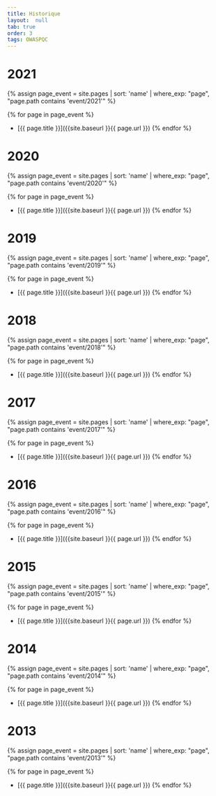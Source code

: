 ```yaml
---
title: Historique
layout:  null
tab: true
order: 3
tags: OWASPQC
---
```


# 2021

{% assign page_event = site.pages | sort: 'name' | where_exp: "page", "page.path contains 'event/2021'" %}

{% for page in page_event %}
* [{{ page.title }}]({{site.baseurl }}{{ page.url }})
{% endfor %}

# 2020

{% assign page_event = site.pages | sort: 'name' | where_exp: "page", "page.path contains 'event/2020'" %}

{% for page in page_event %}
* [{{ page.title }}]({{site.baseurl }}{{ page.url }})
{% endfor %}

# 2019

{% assign page_event = site.pages | sort: 'name' | where_exp: "page", "page.path contains 'event/2019'" %}

{% for page in page_event %}
* [{{ page.title }}]({{site.baseurl }}{{ page.url }})
{% endfor %}

# 2018

{% assign page_event = site.pages | sort: 'name' | where_exp: "page", "page.path contains 'event/2018'" %}

{% for page in page_event %}
* [{{ page.title }}]({{site.baseurl }}{{ page.url }})
{% endfor %}


# 2017

{% assign page_event = site.pages | sort: 'name' | where_exp: "page", "page.path contains 'event/2017'" %}

{% for page in page_event %}
* [{{ page.title }}]({{site.baseurl }}{{ page.url }})
{% endfor %}

# 2016

{% assign page_event = site.pages | sort: 'name' | where_exp: "page", "page.path contains 'event/2016'" %}

{% for page in page_event %}
* [{{ page.title }}]({{site.baseurl }}{{ page.url }})
{% endfor %}

# 2015

{% assign page_event = site.pages | sort: 'name' | where_exp: "page", "page.path contains 'event/2015'" %}

{% for page in page_event %}
* [{{ page.title }}]({{site.baseurl }}{{ page.url }})
{% endfor %}

# 2014

{% assign page_event = site.pages | sort: 'name' | where_exp: "page", "page.path contains 'event/2014'" %}

{% for page in page_event %}
* [{{ page.title }}]({{site.baseurl }}{{ page.url }})
{% endfor %}

# 2013

{% assign page_event = site.pages | sort: 'name' | where_exp: "page", "page.path contains 'event/2013'" %}

{% for page in page_event %}
* [{{ page.title }}]({{site.baseurl }}{{ page.url }})
{% endfor %}
